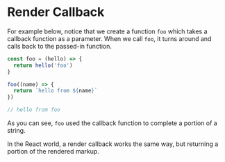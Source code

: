 # Render Callback

For example below, notice that we create a function `foo` which takes a callback function as a parameter. When we call `foo`, it turns around and calls back to the passed-in function.

```jsx
const foo = (hello) => {
  return hello('foo')
}

foo((name) => {
  return `hello from ${name}`
})

// hello from foo
```

As you can see, `foo` used the callback function to complete a portion of a string.

In the React world, a render callback works the same way, but returning a portion of the rendered markup.
